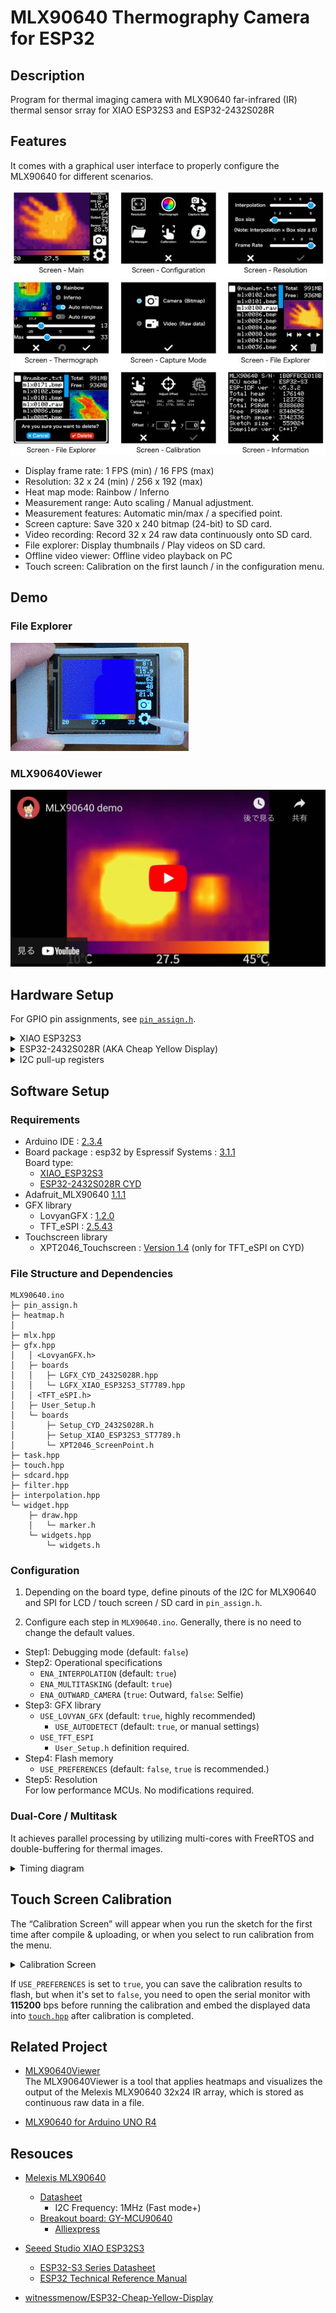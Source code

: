 # MLX90640 Thermography Camera for ESP32

## Description

Program for thermal imaging camera with MLX90640 far-infrared (IR) thermal sensor srray for XIAO ESP32S3 and ESP32-2432S028R

## Features

It comes with a graphical user interface to properly configure the MLX90640 for different scenarios.

![Configuration Menu](images/MLX90640-menu.jpg)

- Display frame rate: 1 FPS (min) / 16 FPS (max)
- Resolution: 32 x 24 (min) / 256 x 192 (max)
- Heat map mode: Rainbow / Inferno
- Measurement range: Auto scaling / Manual adjustment.
- Measurement features: Automatic min/max / a specified point.
- Screen capture: Save 320 x 240 bitmap (24-bit) to SD card.
- Video recording: Record 32 x 24 raw data continuously onto SD card.
- File explorer: Display thumbnails / Play videos on SD card.
- Offline video viewer: Offline video playback on PC
- Touch screen: Calibration on the first launch / in the configuration menu.

## Demo

### File Explorer
[![File Explorer](images/Demo-FileExplorer.gif)](https://youtu.be/9El-2NYCDNU)

### MLX90640Viewer
[![MLX90640Viewer](images/Demo-MLX90640Viewer.jpg)](https://youtu.be/FFbE1BNb92w)

## Hardware Setup

For GPIO pin assignments, see [`pin_assign.h`](pin_assign.h).

<details>
<summary>XIAO ESP32S3</summary>

### Block Diagram
![Block Diagram](images/XIAO-BlockDiagram.jpg)

### Wiring
![Wiring](images/XIAO-MLX90640.jpg)
</details>

<details>
<summary>ESP32-2432S028R (AKA Cheap Yellow Display)</summary>

### Connecting MLX90640 to I2C
![Connecting MLX90640 to I2C with ESP32-2432S028R-MLX90640](images/CYD-CN1.jpg)

### Li-Po Battery
![Schematics](images/CYD-P5.jpg)
![Li-Po and Booster](images/CYD-LiPo.jpg)
</details>

<details>
<summary>I2C pull-up registers</summary>

![with and without pull-up registers](images/MLX90640-SCL.jpg)
</details>

## Software Setup

### Requirements

- Arduino IDE : [2.3.4][1]
- Board package : esp32 by Espressif Systems : [3.1.1][2]  
  Board type:
    - [XIAO_ESP32S3][21]
    - [ESP32-2432S028R CYD][22]
- Adafruit_MLX90640 [1.1.1][3]
- GFX library
  - LovyanGFX : [1.2.0][4]
  - TFT_eSPI : [2.5.43][5]
- Touchscreen library
  - XPT2046_Touchscreen : [Version 1.4][6] (only for TFT_eSPI on CYD)

### File Structure and Dependencies

```
MLX90640.ino
├─ pin_assign.h
├─ heatmap.h
│
├─ mlx.hpp
├─ gfx.hpp
│   │ <LovyanGFX.h>
│   ├─ boards
│   │   ├─ LGFX_CYD_2432S028R.hpp
│   │   └─ LGFX_XIAO_ESP32S3_ST7789.hpp
│   │ <TFT_eSPI.h>
│   ├─ User_Setup.h
│   └─ boards
│       ├─ Setup_CYD_2432S028R.h
│       ├─ Setup_XIAO_ESP32S3_ST7789.h
│       └─ XPT2046_ScreenPoint.h
├─ task.hpp
├─ touch.hpp
├─ sdcard.hpp
├─ filter.hpp
├─ interpolation.hpp
└─ widget.hpp
    ├─ draw.hpp
    │   └─ marker.h
    └─ widgets.hpp
        └─ widgets.h
```

### Configuration

1. Depending on the board type, define pinouts of the I2C for MLX90640 and SPI for LCD / touch screen / SD card in `pin_assign.h`.

2. Configure each step in `MLX90640.ino`. Generally, there is no need to change the default values.
  - Step1: Debugging mode (default: `false`)
  - Step2: Operational specifications
    - `ENA_INTERPOLATION` (default: `true`)
    - `ENA_MULTITASKING` (default: `true`)
    - `ENA_OUTWARD_CAMERA` (`true`: Outward, `false`: Selfie)
  - Step3: GFX library
    - `USE_LOVYAN_GFX` (default: `true`, highly recommended)
        - `USE_AUTODETECT` (default: `true`, or manual settings)
    - `USE_TFT_ESPI`
        - `User_Setup.h` definition required.
  - Step4: Flash memory
    - `USE_PREFERENCES` (default: `false`, `true` is recommended.)
  - Step5: Resolution  
    For low performance MCUs. No modifications required.

### Dual-Core / Multitask

It achieves parallel processing by utilizing multi-cores with FreeRTOS and double-buffering for thermal images.

<details>
<summary>Timing diagram</summary>

- [Timing diagram (Drawio)](https://drive.google.com/file/d/1W-xelIn-PvofRw0Ya43I02ksVurOTiDk/view?usp=sharing)  
  ![Timing diagram](images/TimingDiagram.png)
</details>

## Touch Screen Calibration

The “Calibration Screen” will appear when you run the sketch for the first time after compile & uploading, 
or when you select to run calibration from the menu.

<details>
<summary>Calibration Screen</summary>

![Calibration Screen](images/TouchCalibration.jpg)
</details>

If `USE_PREFERENCES` is set to `true`, you can save the calibration results to flash, but when it's set to `false`, 
you need to open the serial monitor with **115200** bps before running the calibration and embed the displayed data into 
[`touch.hpp`](https://github.com/embedded-kiddie/MLX90640/blob/main/touch.hpp#L25-L48) after calibration is completed.

## Related Project
- [MLX90640Viewer](https://github.com/embedded-kiddie/MLX90640Viewer)  
    The MLX90640Viewer is a tool that applies heatmaps and visualizes the output of the Melexis MLX90640 32x24 IR array, 
    which is stored as continuous raw data in a file.

- [MLX90640 for Arduino UNO R4][23]

## Resouces

- [Melexis MLX90640][7]
  - [Datasheet][8]
    - I2C Frequency: 1MHz (Fast mode+)
  - [Breakout board: GY-MCU90640][9]
    - [Alliexpress][10]

- [Seeed Studio XIAO ESP32S3][11]
  - [ESP32-S3 Series Datasheet][12]
  - [ESP32 Technical Reference Manual][13]

- [witnessmenow/ESP32-Cheap-Yellow-Display][20]


[1]: https://www.arduino.cc/en/software "Software｜Arduino"

[2]: https://github.com/espressif/arduino-esp32/releases/tag/3.1.1 "Release Arduino Release v3.1.1 based on ESP-IDF v5.3.2 · espressif/arduino-esp32"

[3]: https://github.com/adafruit/Adafruit_MLX90640 "adafruit/Adafruit_MLX90640: MLX90640 library functions"

[4]: https://github.com/lovyan03/LovyanGFX/releases/tag/1.2.0 "Release 1.2.0 · lovyan03/LovyanGFX"

[5]: https://github.com/Bodmer/TFT_eSPI/releases/tag/V2.5.43 "Release Bug fixes · Bodmer/TFT_eSPI"

[6]: https://github.com/PaulStoffregen/XPT2046_Touchscreen/releases/tag/v1.4 "Release Version 1.4 · PaulStoffregen/XPT2046_Touchscreen"

[7]: https://www.melexis.com/en/product/MLX90640/Far-Infrared-Thermal-Sensor-Array "Far Infrared Thermal Sensor Array (32x24 RES) I Melexis"

[8]: https://www.melexis.com/en/documents/documentation/datasheets/datasheet-mlx90640 "Datasheet for MLX90640 I Melexis"

[9]: https://github.com/vvkuryshev/GY-MCU90640-RPI-Python/blob/master/GY_MCU9064%20user%20manual%20v1.pdf "vvkuryshev/GY-MCU90640-RPI-Python: The script to connect the thermal image module GY-MCU90640 to Raspberry Pi."

[10]: https://www.aliexpress.com/item/1005006674751991.html

[11]: https://wiki.seeedstudio.com/xiao_esp32s3_getting_started/ "Getting Started with Seeed Studio XIAO ESP32S3 (Sense) - Seeed Studio Wiki"

[12]: https://www.espressif.com/sites/default/files/documentation/esp32-s3_datasheet_en.pdf

[13]: https://www.espressif.com/sites/default/files/documentation/esp32_technical_reference_manual_en.pdf

[20]: https://github.com/witnessmenow/ESP32-Cheap-Yellow-Display "witnessmenow/ESP32-Cheap-Yellow-Display: Building a community around a cheap ESP32 Display with a touch screen"

[21]: https://github.com/espressif/arduino-esp32/tree/master/variants/XIAO_ESP32S3 "arduino-esp32/variants/XIAO_ESP32S3 at master · espressif/arduino-esp32"

[22]: https://github.com/espressif/arduino-esp32/tree/master/variants/jczn_2432s028r "arduino-esp32/variants/jczn_2432s028r at master · espressif/arduino-esp32"

[23]: https://github.com/embedded-kiddie/Arduino-UNO-R4/tree/main/MLX90640 "Arduino-UNO-R4/MLX90640 at main · embedded-kiddie/Arduino-UNO-R4"
